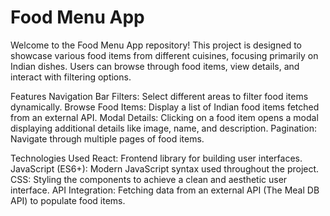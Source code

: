 # Food Menu App

Welcome to the Food Menu App repository! This project is designed to showcase various food items from different cuisines, focusing primarily on Indian dishes. Users can browse through food items, view details, and interact with filtering options.

Features
Navigation Bar
Filters: Select different areas to filter food items dynamically.
Browse Food Items: Display a list of Indian food items fetched from an external API.
Modal Details: Clicking on a food item opens a modal displaying additional details like image, name, and description.
Pagination: Navigate through multiple pages of food items.


Technologies Used
React: Frontend library for building user interfaces.
JavaScript (ES6+): Modern JavaScript syntax used throughout the project.
CSS: Styling the components to achieve a clean and aesthetic user interface.
API Integration: Fetching data from an external API (The Meal DB API) to populate food items.

